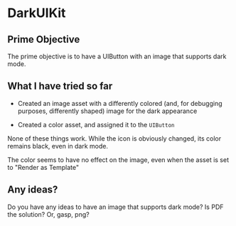 #  DarkUIKit

## Prime Objective

The prime objective is to have a UIButton with an image that supports dark mode. 

## What I have tried so far

* Created an image asset with a differently colored (and, for debugging purposes, differently shaped) image for the dark appearance

* Created a color asset, and assigned it to the `UIButton`

None of these things work. While the icon is obviously changed, its color remains black, even in dark mode.

The color seems to have no effect on the image, even when the asset is set to "Render as Template"

## Any ideas?

Do you have any ideas to have an image that supports dark mode? Is PDF the solution? Or, gasp, png?




